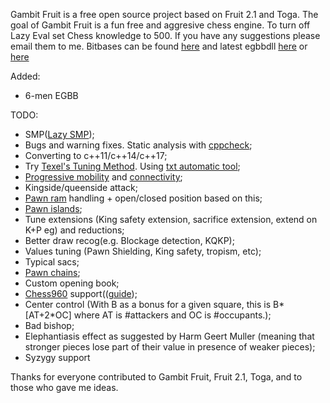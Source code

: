 Gambit Fruit is a free open source project based on Fruit 2.1 and Toga. The goal of Gambit Fruit is a fun free and aggresive chess engine.
To turn off Lazy Eval set Chess knowledge to 500.
If you have any suggestions please email them to me.
Bitbases can be found [here](http://oics.olympuschess.com/tracker/index.php) and latest egbbdll [here](https://sites.google.com/site/dshawul/home) or [here](https://github.com/dshawul/egbbdll)

Added:
* 6-men EGBB

TODO:
* SMP([Lazy SMP](https://chessprogramming.wikispaces.com/Parallel+Search#Shared%20Hash%20Table-Lazy%20SMP));
* Bugs and warning fixes. Static analysis with [cppcheck](http://cppcheck.sourceforge.net/);
* Converting to c++11/c++14/c++17;
* Try [Texel's Tuning Method](https://chessprogramming.wikispaces.com/Texel%27s+Tuning+Method). Using [txt automatic tool](https://bitbucket.org/zurichess/txt);
* [Progressive mobility](https://chessprogramming.wikispaces.com/Mobility#ProgressiveMobility) and [connectivity](https://chessprogramming.wikispaces.com/Connectivity);
* Kingside/queenside attack;
* [Pawn ram](https://chessprogramming.wikispaces.com/Pawn+Rams+%28Bitboards%29) handling + open/closed position based on this;
* [Pawn islands](https://chessprogramming.wikispaces.com/Pawn+Islands);
* Tune extensions (King safety extension, sacrifice extension, extend on K+P eg) and reductions;
* Better draw recog(e.g. Blockage detection, KQKP);
* Values tuning (Pawn Shielding, King safety, tropism, etc);
* Typical sacs;
* [Pawn chains](https://chessprogramming.wikispaces.com/Pawn+chain);
* Custom opening book;
* [Chess960](http://chessprogramming.wikispaces.com/Chess960) support(([guide](http://horizonchess.com/FAQ/Winboard/ucijuly2005.html));
* Center control (With B as a bonus for a given square, this is B*[AT+2*OC] where AT is #attackers and OC is #occupants.);
* Bad bishop;
* Elephantiasis effect as suggested by Harm Geert Muller (meaning that stronger pieces lose part of their value in presence of weaker pieces);
* Syzygy support


Thanks for everyone contributed to Gambit Fruit, Fruit 2.1, Toga, and to those who gave me ideas.